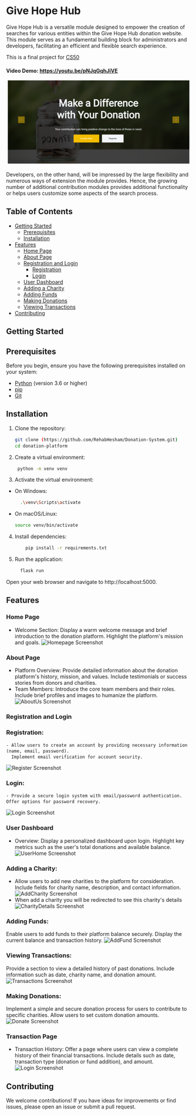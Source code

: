 # Give Hope Hub

Give Hope Hub is a versatile module designed to empower the creation of searches for various entities within the Give Hope Hub donation website. This module serves as a fundamental building block for administrators and developers, facilitating an efficient and flexible search experience.

This is a final project for [CS50] 
#### Video Demo: https://youtu.be/pNJqGqhJiVE

[CS50]: https://cs50.harvard.edu/x/2023/

![miniHome Screenshot](https://github.com/RehabHesham/Donation-System/blob/main/screenshots/miniHome.png)

Developers, on the other hand, will be impressed by the large flexibility and
numerous ways of extension the module provides. Hence, the growing number of
additional contribution modules provides additional functionality or helps users
customize some aspects of the search process.


## Table of Contents

- [Getting Started](#getting-started)
  - [Prerequisites](#prerequisites)
  - [Installation](#installation)
- [Features](#features)
  - [Home Page](#home-page)
  - [About Page](#about-page)
  - [Registration and Login](#registration-and-login)
    - [Registration](#registration)
    - [Login](#login) 
  - [User Dashboard](#user-dashboard)
  - [Adding a Charity](#adding-a-charity)
  - [Adding Funds](#adding-funds)
  - [Making Donations](#making-donations)
  - [Viewing Transactions](#viewing-transactions)
- [Contributing](#contributing)


## Getting Started

## Prerequisites
Before you begin, ensure you have the following prerequisites installed on your system:

- [Python](https://www.python.org/) (version 3.6 or higher)
- [pip](https://pip.pypa.io/en/stable/installation/)
- [Git](https://git-scm.com/)


## Installation
1. Clone the repository:
   ```bash
   git clone (https://github.com/RehabHesham/Donation-System.git)
   cd donation-platform

2. Create a virtual environment:
   ```bash
    python -m venv venv
   
3. Activate the virtual environment:
  - On Windows:
      ```bash
        .\venv\Scripts\activate
  - On macOS/Linux:
      ```bash
      source venv/bin/activate
      
4. Install dependencies:
    ```bash
        pip install -r requirements.txt
    
5. Run the application:

    ```bash
      flask run
Open your web browser and navigate to http://localhost:5000.

## Features
### Home Page
  - Welcome Section:
      Display a warm welcome message and brief introduction to the donation platform.
      Highlight the platform's mission and goals.
    ![Homepage Screenshot](https://github.com/RehabHesham/Donation-System/blob/main/screenshots/HomePage.png)
  
### About Page
  - Platform Overview:
      Provide detailed information about the donation platform's history, mission, and values.
      Include testimonials or success stories from donors and charities.
  - Team Members:
      Introduce the core team members and their roles.
      Include brief profiles and images to humanize the platform.
    ![AboutUs Screenshot](https://github.com/RehabHesham/Donation-System/blob/main/screenshots/AboutUs.png)

### Registration and Login
  ### Registration:
    - Allow users to create an account by providing necessary information (name, email, password).
      Implement email verification for account security.
  ![Register Screenshot](https://github.com/RehabHesham/Donation-System/blob/main/screenshots/Register.png)
  ### Login:
    - Provide a secure login system with email/password authentication.
    Offer options for password recovery.
  ![Login Screenshot](https://github.com/RehabHesham/Donation-System/blob/main/screenshots/login.png)
### User Dashboard
  - Overview:
      Display a personalized dashboard upon login.
      Highlight key metrics such as the user's total donations and available balance.
      ![UserHome Screenshot](https://github.com/RehabHesham/Donation-System/blob/main/screenshots/AddCharity.png)

    
### Adding a Charity:
  - Allow users to add new charities to the platform for consideration.
    Include fields for charity name, description, and contact information.
    ![AddCharity Screenshot]()
  - When add a charity you will be redirected to see this charity's details
    ![CharityDetails Screenshot](https://github.com/RehabHesham/Donation-System/blob/main/screenshots/CharityDetails.png)


### Adding Funds:
  Enable users to add funds to their platform balance securely.
  Display the current balance and transaction history.
    ![AddFund Screenshot](https://github.com/RehabHesham/Donation-System/blob/main/screenshots/AddFund.png)


### Viewing Transactions:
  Provide a section to view a detailed history of past donations.
  Include information such as date, charity name, and donation amount.
    ![Transactions Screenshot](https://github.com/RehabHesham/Donation-System/blob/main/screenshots/UserTransactions.png)

  
### Making Donations:
  Implement a simple and secure donation process for users to contribute to specific charities.
  Allow users to set custom donation amounts.
    ![Donate Screenshot](https://github.com/RehabHesham/Donation-System/blob/main/screenshots/Donate.png)


### Transaction Page
  - Transaction History:
    Offer a page where users can view a complete history of their financial transactions.
    Include details such as date, transaction type (donation or fund addition), and amount.
      ![Login Screenshot](https://github.com/RehabHesham/Donation-System/blob/main/screenshots/login.png)


## Contributing
  We welcome contributions! If you have ideas for improvements or find issues, please open an issue or submit a pull request.
